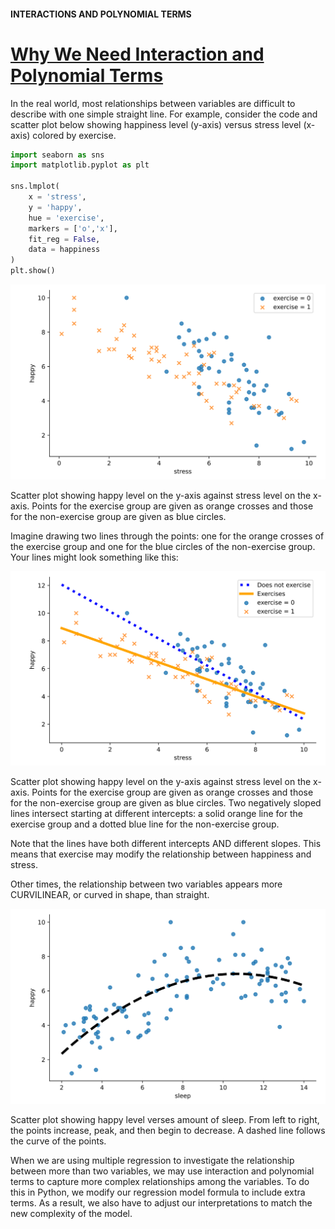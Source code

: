 #### INTERACTIONS AND POLYNOMIAL TERMS

# [Why We Need Interaction and Polynomial Terms](https://www.codecademy.com/courses/linear-regression-mssp/lessons/stats-interactions-and-polynomial-terms-in-multiple-regression/exercises/why-we-need-interaction-and-polynomial-terms)

In the real world, most relationships between variables are difficult to describe with one simple straight line. 
For example, consider the code and scatter plot below showing happiness level (y-axis) versus stress level (x-axis) colored by exercise.
```py
import seaborn as sns
import matplotlib.pyplot as plt

sns.lmplot(
    x = 'stress', 
    y = 'happy', 
    hue = 'exercise', 
    markers = ['o','x'], 
    fit_reg = False, 
    data = happiness
)
plt.show()
``` 

![happiness level versus stress](images/e1_interaction.svg)

Scatter plot showing happy level on the y-axis against stress level on the x-axis. 
Points for the exercise group are given as orange crosses and those for the non-exercise group are given as blue circles.

Imagine drawing two lines through the points: one for the orange crosses of the exercise group and one for the blue circles of the non-exercise group. 
Your lines might look something like this:

![happiness level versus stress lines](images/e1_lines.svg)

Scatter plot showing happy level on the y-axis against stress level on the x-axis. 
Points for the exercise group are given as orange crosses and those for the non-exercise group are given as blue circles. 
Two negatively sloped lines intersect starting at different intercepts: a solid orange line for the exercise group and a dotted blue line for the non-exercise group.

Note that the lines have both different intercepts AND different slopes. 
This means that exercise may modify the relationship between happiness and stress.

Other times, the relationship between two variables appears more CURVILINEAR, or curved in shape, than straight.

![happiness level versus stress curved line](images/e1_polynomial.svg)

Scatter plot showing happy level verses amount of sleep. 
From left to right, the points increase, peak, and then begin to decrease. 
A dashed line follows the curve of the points.

When we are using multiple regression to investigate the relationship between more than two variables, 
we may use interaction and polynomial terms to capture more complex relationships among the variables. 
To do this in Python, we modify our regression model formula to include extra terms. 
As a result, we also have to adjust our interpretations to match the new complexity of the model.
